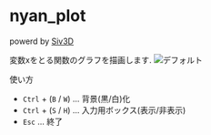 # nyan_plot
powerd by [Siv3D](https://play-siv3d.hateblo.jp)

変数xをとる関数のグラフを描画します.
<img src="https://imgur.com/a/ZM3DZVX.jpg" alt="デフォルト" title="サンプル1">

使い方
 * `Ctrl` + (`B` / `W`) ... 背景(黒/白)化
 * `Ctrl` + (`S` / `H`) ... 入力用ボックス(表示/非表示)
 * `Esc` ... 終了
